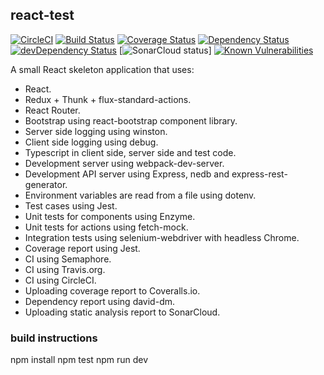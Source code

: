 
## react-test

[![CircleCI](https://circleci.com/gh/markoniemi/react-test.svg?style=svg)](https://circleci.com/gh/markoniemi/react-test)
[![Build Status](https://semaphoreci.com/api/v1/markoniemi/react-test/branches/master/shields_badge.svg)](https://semaphoreci.com/markoniemi/react-test)
[![Coverage Status](https://img.shields.io/coveralls/markoniemi/react-test/master.svg)](https://coveralls.io/r/markoniemi/react-test?branch=master)
[![Dependency Status](https://david-dm.org/markoniemi/react-test.svg)](https://david-dm.org/markoniemi/react-test)
[![devDependency Status](https://david-dm.org/markoniemi/react-test/dev-status.svg)](https://david-dm.org/markoniemi/react-test#info=devDependencies)
[![SonarCloud status](https://sonarcloud.io/api/project_badges/measure?project=markoniemi%3Areact-test&metric=alert_status)]
[![Known Vulnerabilities](https://snyk.io/test/github/markoniemi/react-test/badge.svg)](https://snyk.io/test/github/markoniemi/react-test)

A small React skeleton application that uses:

 - React.
 - Redux + Thunk + flux-standard-actions.
 - React Router.
 - Bootstrap using react-bootstrap component library.
 - Server side logging using winston.
 - Client side logging using debug.
 - Typescript in client side, server side and test code.
 - Development server using webpack-dev-server.
 - Development API server using Express, nedb and express-rest-generator.
 - Environment variables are read from a file using dotenv.
 - Test cases using Jest.
 - Unit tests for components using Enzyme.
 - Unit tests for actions using fetch-mock.
 - Integration tests using selenium-webdriver with headless Chrome.
 - Coverage report using Jest.
 - CI using Semaphore.
 - CI using Travis.org.
 - CI using CircleCI.
 - Uploading coverage report to Coveralls.io.
 - Dependency report using david-dm.
 - Uploading static analysis report to SonarCloud.

### build instructions

  npm install
  npm test
  npm run dev
